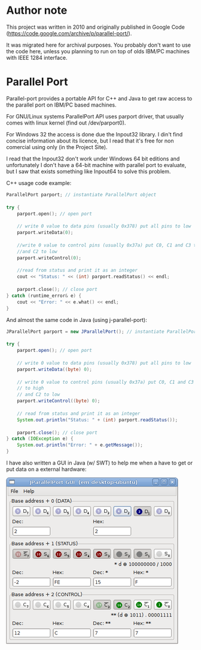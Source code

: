 # Author note

This project was written in 2010 and originally published in Google Code (https://code.google.com/archive/p/parallel-port/). 

It was migrated here for archival purposes. You probably don't want to use the code here, unless you planning to run on top of olds IBM/PC machines with IEEE 1284 interface.

# Parallel Port

Parallel-port provides a portable API for C++ and Java to get raw access to the parallel port on IBM/PC based machines.

For GNU/Linux systems ParallelPort API uses parport driver, that usually comes with linux kernel (find out /dev/parport0).

For Windows 32 the access is done due the Inpout32 library. I din't find concise information about its licence, but I read that it's free for non comercial using only (in the Project Site).

I read that the Inpout32 don't work under Windows 64 bit editions and unfortunately I don't have a 64-bit machine with parallel port to evaluate, but I saw that exists something like Inpout64 to solve this problem.

C++ usage code example: 

```cpp 
ParallelPort parport; // instantiate ParallelPort object 

try { 
    parport.open(); // open port

    // write 0 value to data pins (usually 0x378) put all pins to low
    parport.writeData(0);

    //write 0 value to control pins (usually 0x37a) put C0, C1 and C3 to high
    //and C2 to low
    parport.writeControl(0);

    //read from status and print it as an integer
    cout << "Status: " << (int) parport.readStatus() << endl;

    parport.close(); // close port
} catch (runtime_error& e) { 
    cout << "Error: " << e.what() << endl; 
}
``` 

And almost the same code in Java (using j-parallel-port): 

```java
JParallelPort parport = new JParallelPort(); // instantiate ParallelPort object 

try { 
    parport.open(); // open port

    // write 0 value to data pins (usually 0x378) put all pins to low
    parport.writeData((byte) 0);

    // write 0 value to control pins (usually 0x37a) put C0, C1 and C3
    // to high
    // and C2 to low
    parport.writeControl((byte) 0);

    // read from status and print it as an integer
    System.out.println("Status: " + (int) parport.readStatus());

    parport.close(); // close port
} catch (IOException e) { 
    System.out.println("Error: " + e.getMessage()); 
} 
```

I have also written a GUI in Java (w/ SWT) to help me when a have to get or put data on a external hardware:

![JParallelPortGUI Screenshot](j-parallel-port-gui_screenshot.png)
